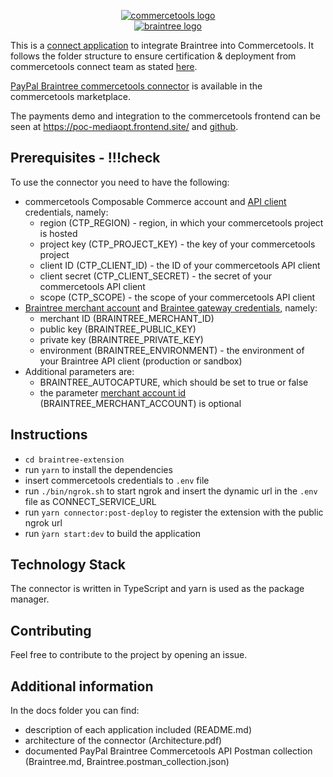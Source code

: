 <p align="center">
  <a href="https://commercetools.com/">
    <img alt="commercetools logo" src="https://unpkg.com/@commercetools-frontend/assets/logos/commercetools_primary-logo_horizontal_RGB.png">
  </a><br>
  <a href="https://www.braintreepayments.com/">
    <img alt="braintree logo" src="https://www.braintreepayments.com/images/braintree-logo-black.png">
  </a><br>
</p>

This is a [connect application](https://marketplace.commercetools.com/) to integrate Braintree into Commercetools. It follows the folder structure to ensure certification & deployment from commercetools connect team as stated [here](https://github.com/commercetools/connect-application-kit#readme).

[PayPal Braintree commercetools connector](https://marketplace.commercetools.com/integration/paypal-braintree) is available in the commercetools marketplace.

The payments demo and integration to the commercetools frontend can be seen at https://poc-mediaopt.frontend.site/ and [github](https://github.com/mediaopt/braintree-commercetools-cofe-integration).

## Prerequisites - !!!check

To use the connector you need to have the following:

- commercetools Composable Commerce account and [API client](https://docs.commercetools.com/api/projects/api-clients#apiclient) credentials, namely:
  - region (CTP_REGION) - region, in which your commercetools project is hosted
  - project key (CTP_PROJECT_KEY) - the key of your commercetools project
  - client ID (CTP_CLIENT_ID) - the ID of your commercetools API client
  - client secret (CTP_CLIENT_SECRET) - the secret of your commercetools API client
  - scope (CTP_SCOPE) - the scope of your commercetools API client
- [Braintree merchant account](https://developer.paypal.com/braintree/articles/get-started/overview) and [Braintee gateway credentials](https://developer.paypal.com/braintree/articles/control-panel/important-gateway-credentials), namely:
  - merchant ID (BRAINTREE_MERCHANT_ID)
  - public key (BRAINTREE_PUBLIC_KEY)
  - private key (BRAINTREE_PRIVATE_KEY)
  - environment (BRAINTREE_ENVIRONMENT) - the environment of your Braintree API client (production or sandbox)
- Additional parameters are:
  - BRAINTREE_AUTOCAPTURE, which should be set to true or false
  - the parameter [merchant account id](https://developer.paypal.com/braintree/articles/control-panel/important-gateway-credentials#merchant-account-id-versus-merchant-id) (BRAINTREE_MERCHANT_ACCOUNT) is optional

## Instructions

- `cd braintree-extension`
- run `yarn` to install the dependencies
- insert commercetools credentials to `.env` file
- run `./bin/ngrok.sh` to start ngrok and insert the dynamic url in the `.env` file as CONNECT_SERVICE_URL
- run `yarn connector:post-deploy` to register the extension with the public ngrok url
- run `ỳarn start:dev` to build the application

## Technology Stack

The connector is written in TypeScript and yarn is used as the package manager.

## Contributing

Feel free to contribute to the project by opening an issue.

## Additional information

In the docs folder you can find:

- description of each application included (README.md)
- architecture of the connector (Architecture.pdf)
- documented PayPal Braintree Commercetools API Postman collection (Braintree.md, Braintree.postman_collection.json)
